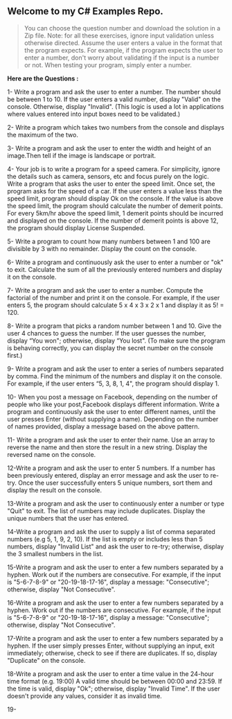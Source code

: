 ## Welcome to my **C#** Examples Repo.

> You can choose the question number and download the solution in a Zip
> file.
Note:
 for all these exercises, ignore input validation unless otherwise directed.
 Assume the user enters a value in the format that the program expects.
 For example, if the program expects the user to enter a number, don't worry 
about validating if the input is a number or not. When testing your program, simply enter a number.

**Here are the Questions :**

1- Write a program and ask the user to enter a number. The number should be between 1 to 10. 
If the user enters a valid number, display "Valid" on the console. Otherwise, display "Invalid".
 (This logic is used a lot in applications where values entered into input boxes need to be validated.)

2- Write a program which takes two numbers from the console and displays the maximum of the two.

3- Write a program and ask the user to enter the width and height of an image.Then tell if the image is landscape or portrait.

4- Your job is to write a program for a speed camera. 
For simplicity, ignore the details such as camera, sensors, etc and focus purely on the logic.
Write a program that asks the user to enter the speed limit. Once set, the program asks for the speed of a car.
If the user enters a value less than the speed limit, program should display Ok on the console.
If the value is above the speed limit, the program should calculate the number of demerit points.
For every 5km/hr above the speed limit, 1 demerit points should be incurred and displayed on the console. 
If the number of demerit points is above 12, the program should display License Suspended.

5- Write a program to count how many numbers between 1 and 100 are divisible by 3 with no remainder. 
Display the count on the console.

6- Write a program and continuously ask the user to enter a number or "ok" to exit.
Calculate the sum of all the previously entered numbers and display it on the console.

7- Write a program and ask the user to enter a number.
Compute the factorial of the number and print it on the console. 
For example, if the user enters 5, the program should calculate 5 x 4 x 3 x 2 x 1 and display it as 5! = 120.

8- Write a program that picks a random number between 1 and 10. 
Give the user 4 chances to guess the number. If the user guesses the number, display “You won";
otherwise, display “You lost". (To make sure the program is behaving correctly, 
you can display the secret number on the console first.)

9- Write a program and ask the user to enter a series of numbers separated by comma. 
Find the minimum of the numbers and display it on the console. For example, 
if the user enters “5, 3, 8, 1, 4", the program should display 1.

10- When you post a message on Facebook, depending on the number of people who like your post,Facebook displays different information.
Write a program and continuously ask the user to enter different names, 
until the user presses Enter (without supplying a name). 
Depending on the number of names provided, display a message based on the above pattern.

11- Write a program and ask the user to enter their name.
Use an array to reverse the name and then store the result in a new string.
Display the reversed name on the console.

12-Write a program and ask the user to enter 5 numbers.
If a number has been previously entered, display an error message and ask the user to re-try. 
Once the user successfully enters 5 unique numbers, sort them and display the result on the console.

13-Write a program and ask the user to continuously enter a number or type "Quit" to exit.
The list of numbers may include duplicates. Display the unique numbers that the user has entered.

14-Write a program and ask the user to supply a list of comma separated numbers (e.g 5, 1, 9, 2, 10).
If the list is empty or includes less than 5 numbers, display "Invalid List" and ask the user to re-try;
otherwise, display the 3 smallest numbers in the list.

15-Write a program and ask the user to enter a few numbers separated by a hyphen.
Work out if the numbers are consecutive. For example, if the input is "5-6-7-8-9" or "20-19-18-17-16",
display a message: "Consecutive"; otherwise, display "Not Consecutive".

16-Write a program and ask the user to enter a few numbers separated by a hyphen.
Work out if the numbers are consecutive. For example, if the input is "5-6-7-8-9" or "20-19-18-17-16",
display a message: "Consecutive"; otherwise, display "Not Consecutive".

17-Write a program and ask the user to enter a few numbers separated by a hyphen. 
If the user simply presses Enter, without supplying an input, exit immediately; 
otherwise, check to see if there are duplicates. If so, display "Duplicate" on the console.

18-Write a program and ask the user to enter a time value in the 24-hour time format (e.g. 19:00)
A valid time should be between 00:00 and 23:59. If the time is valid, display "Ok";
otherwise, display "Invalid Time". If the user doesn't provide any values, consider it as invalid time.

19-